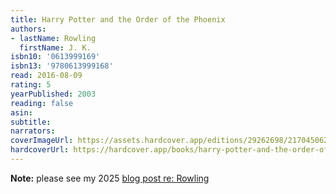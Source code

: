 ```yaml
---
title: Harry Potter and the Order of the Phoenix
authors:
- lastName: Rowling
  firstName: J. K.
isbn10: '0613999169'
isbn13: '9780613999168'
read: 2016-08-09
rating: 5
yearPublished: 2003
reading: false
asin:
subtitle:
narrators:
coverImageUrl: https://assets.hardcover.app/editions/29262698/2170450621507933-58613451.jpg
hardcoverUrl: https://hardcover.app/books/harry-potter-and-the-order-of-the-phoenix/editions/11816654
---
```

**Note:** please see my 2025 [blog post re: Rowling](/blog/2025-02-14/jk-rowling)

